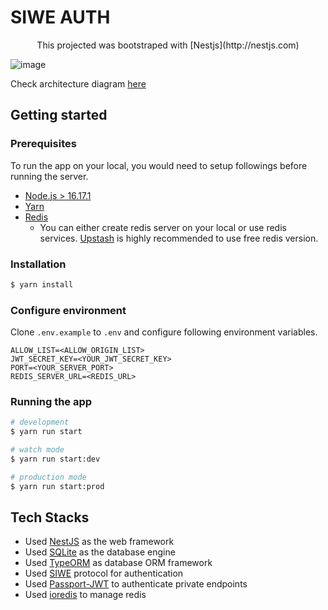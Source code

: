 # SIWE AUTH

<p align="center">
  This projected was bootstraped with [Nestjs](http://nestjs.com)
</p>

![image](https://user-images.githubusercontent.com/49583931/235481235-dff67f58-0119-443b-af88-873ebd4cc1c5.png)

Check architecture diagram [here](https://miro.com/app/board/uXjVMN_MOts=/?share_link_id=138060396113)

## Getting started

### Prerequisites

To run the app on your local, you would need to setup followings before running the server.

- [Node.js > 16.17.1](https://nodejs.org/en)
- [Yarn](https://yarnpkg.com/getting-started)
- [Redis](https://redis.io/docs/getting-started/)
  - You can either create redis server on your local or use redis services. [Upstash](https://upstash.com/) is highly recommended to use free redis version.

### Installation

```bash
$ yarn install
```

### Configure environment

Clone `.env.example` to `.env` and configure following environment variables.

```
ALLOW_LIST=<ALLOW_ORIGIN_LIST>
JWT_SECRET_KEY=<YOUR_JWT_SECRET_KEY>
PORT=<YOUR_SERVER_PORT>
REDIS_SERVER_URL=<REDIS_URL>
```

### Running the app

```bash
# development
$ yarn run start

# watch mode
$ yarn run start:dev

# production mode
$ yarn run start:prod
```

## Tech Stacks

- Used [NestJS](https://docs.nestjs.com/) as the web framework
- Used [SQLite](https://www.npmjs.com/package/sqlite3) as the database engine
- Used [TypeORM](https://typeorm.io/) as database ORM framework
- Used [SIWE](https://docs.login.xyz/sign-in-with-ethereum/quickstart-guide) protocol for authentication
- Used [Passport-JWT](https://docs.nestjs.com/recipes/passport#implementing-passport-jwt) to authenticate private endpoints
- Used [ioredis](https://www.npmjs.com/package/ioredis) to manage redis
